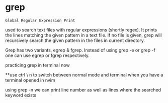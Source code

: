 # grep
    Global Regular Expression Print

used to search text files with regular expressions (shortly regex). It prints the lines matching the given pattern in a text file. If no file is given, grep will recursively search the given pattern in the files in current directory.

Grep has two variants, egrep & fgrep.
Instead of using grep -e or grep -f one can use egrep or fgrep respectively.

practicing grep in terminal now

**use ctrl \ n to switch between normal mode and terminal when you have a terminal opened in nvim

using grep -n <text searching> <file name> we can print line number as well as lines where the searched keyword exists



